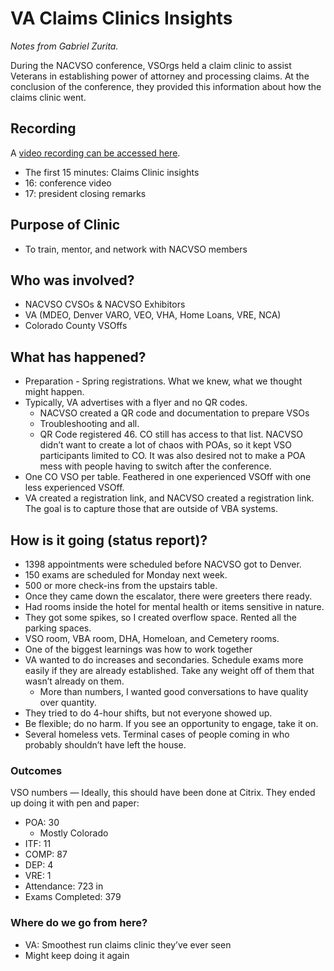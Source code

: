 # **VA Claims Clinics Insights**

_Notes from Gabriel Zurita._

During the NACVSO conference, VSOrgs held a claim clinic to assist Veterans in establishing power of attorney and processing claims. At the conclusion of the conference, they provided this information about how the claims clinic went. 

## Recording
A [video recording can be accessed here](https://photos.app.goo.gl/FnaContPL3YXSXT28).
* The first 15 minutes: Claims Clinic insights
* 16: conference video
* 17: president closing remarks

## Purpose of Clinic
* To train, mentor, and network with NACVSO members

## Who was involved?
* NACVSO CVSOs & NACVSO Exhibitors
* VA (MDEO, Denver VARO, VEO, VHA, Home Loans, VRE, NCA)
* Colorado County VSOffs

## What has happened?
* Preparation - Spring registrations. What we knew, what we thought might happen.
* Typically, VA advertises with a flyer and no QR codes.
    * NACVSO created a QR code and documentation to prepare VSOs
    * Troubleshooting and all.
    * QR Code registered 46. CO still has access to that list. NACVSO didn’t want to create a lot of chaos with POAs, so it kept VSO participants limited to CO. It was also desired not to make a POA mess with people having to switch after the conference.
* One CO VSO per table. Feathered in one experienced VSOff with one less experienced VSOff.
* VA created a registration link, and NACVSO created a registration link. The goal is to capture those that are outside of VBA systems.

## How is it going (status report)?
* 1398 appointments were scheduled before NACVSO got to Denver.
* 150 exams are scheduled for Monday next week.
* 500 or more check-ins from the upstairs table.
* Once they came down the escalator, there were greeters there ready.
* Had rooms inside the hotel for mental health or items sensitive in nature.
* They got some spikes, so I created overflow space. Rented all the parking spaces.
* VSO room, VBA room, DHA, Homeloan, and Cemetery rooms.
* One of the biggest learnings was how to work together
* VA wanted to do increases and secondaries. Schedule exams more easily if they are already established. Take any weight off of them that wasn’t already on them.
    * More than numbers, I wanted good conversations to have quality over quantity.
* They tried to do 4-hour shifts, but not everyone showed up.
* Be flexible; do no harm. If you see an opportunity to engage, take it on.
* Several homeless vets. Terminal cases of people coming in who probably shouldn’t have left the house.

### **Outcomes**
VSO numbers — Ideally, this should have been done at Citrix. They ended up doing it with pen and paper:

* POA: 30
    * Mostly Colorado
* ITF: 11
* COMP: 87
* DEP: 4
* VRE: 1
* Attendance: 723 in
* Exams Completed: 379

### Where do we go from here?
* VA: Smoothest run claims clinic they’ve ever seen
* Might keep doing it again
